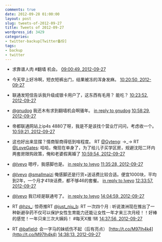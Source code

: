 ```yaml
---
comments: true
date: 2012-09-28 01:00:00
layout: post
slug: tweets-of-2012-09-27
title: Tweets of 2012-09-27
wordpress_id: 3429
categories:
- twitter-backup[Twitter备份]
tags:
- backup
- twitter
---
```





  * 求靠谱人肉 #翻墙 机会。 [09:00:49, 2012-09-27](http://twitter.com/gfrog/statuses/251124198070710272)





  * 今天早上好冷啊，短衣短裤出门，结果被冻的浑身发麻。 [10:20:50, 2012-09-27](http://twitter.com/gfrog/statuses/251144337096843264)





  * 联通发短信告诉我升级成银卡用户了，这东西有毛用？ 能吃？ [10:23:52, 2012-09-27](http://twitter.com/gfrog/statuses/251145100363710464)





  * [@gnudog](http://twitter.com/gnudog) 我还木有求到翻墙机会啊骚年。 [in reply to gnudog](http://twitter.com/gnudog/statuses/251153684573085696) [10:58:29, 2012-09-27](http://twitter.com/gfrog/statuses/251153809835954178)





  * 帝都联通网站上ip4s 4880了呀，我是不是该找个营业厅问问，考虑收一个。 [10:59:21, 2012-09-27](http://twitter.com/gfrog/statuses/251154029634265088)





  * 这也好出来显摆？情商智商得低到啥程度。 RT [@Gyteng](http://twitter.com/Gyteng): →_→ RT [@LoveGates](http://twitter.com/LoveGates): 哈哈，俺现在单身了，为了给儿子买学区房，规避沈阳二环内两套房限购政策，俺和老婆假离婚了 [10:59:54, 2012-09-27](http://twitter.com/gfrog/statuses/251154165936574465)





  * [@lveyo](http://twitter.com/lveyo) 嗯哼，我感脚也是。 [in reply to lveyo](http://twitter.com/lveyo/statuses/251162804491542528) [11:35:28, 2012-09-27](http://twitter.com/gfrog/statuses/251163120314232833)





  * [@lveyo](http://twitter.com/lveyo) [@smallmaizi](http://twitter.com/smallmaizi) 俺感脚还是行货+送话费比较合适。便宜1000块，平均到2年，一个月才41块话费，都不够46的套餐。 [in reply to lveyo](http://twitter.com/lveyo/statuses/251174949790826496) [12:33:57, 2012-09-27](http://twitter.com/gfrog/statuses/251177835350327296)





  * [@lveyo](http://twitter.com/lveyo) 我已经是联通号了。 [in reply to lveyo](http://twitter.com/lveyo/statuses/251181199014379520) [14:04:59, 2012-09-27](http://twitter.com/gfrog/statuses/251200745603477504)





  * RT [@hzs_](http://twitter.com/hzs_): 惊奇推RT [@just_niu_b](http://twitter.com/just_niu_b): RT 一次四个月 : 听说澳洲现在推出了一种新避孕药不仅可以保护女性生育能力还能让女性一年才来三次月经！！好棒的感觉！一年只来三次大姨妈！ #每天X推  !转 [14:37:56, 2012-09-27](http://twitter.com/gfrog/statuses/251209036316430336)





  * RT [@bafield](http://twitter.com/bafield): 会一字马的妹纸伤不起（后有亮点） [http://t.co/M97lh4k4](http://t.co/M97lh4k4) [14:38:13, 2012-09-27](http://twitter.com/gfrog/statuses/251209111146995712)




